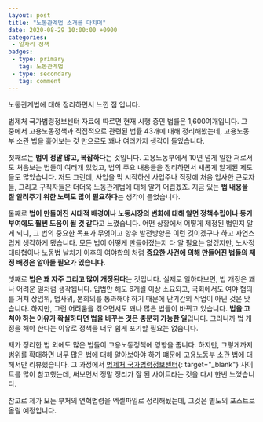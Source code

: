 ```yaml
---
layout: post
title: "노동관계법 소개를 마치며"
date: 2020-08-29 10:00:00 +0900
categories: 
 - 일자리 정책
badges:
 - type: primary
   tag: 노동관계법
 - type: secondary
   tag: comment
---
```


노동관계법에 대해 정리하면서 느낀 점 입니다.

<!--more-->

법제처 국가법령정보센터 자료에 따르면 현재 시행 중인 법률은 1,600여개입니다. 그 중에서 고용노동정책과 직접적으로 관련된 법률 43개에 대해 정리해봤는데,
고용노동부 소관 법을 훑어보는 것 만으로도 꽤나 여러가지 생각이 들었습니다.

첫째로는 **법이 정말 많고, 복잡하다**는 것입니다.
고용노동부에서 10년 넘게 일한 저로서도 처음보는 법들이 여러개 있었고, 법의 주요 내용들을 정리하면서 새롭게 알게된 제도들도 많았습니다.
저도 그런데, 사업을 막 시작하신 사업주나 직장에 처음 입사한 근로자들, 그리고 구직자들은 더더욱 노동관계법에 대해 알기 어렵겠죠.
지금 있는 **법 내용을 잘 알려주기 위한 노력도 많이 필요하다**는 생각이 들었습니다.

둘째로 **법이 만들어진 시대적 배경이나 노동시장의 변화에 대해 알면 정책수립이나 동기부여에도 훨씬 도움이 될 것 같다**고 느꼈습니다.
어떤 상황에서 어떻게 제정된 법인지 알게 되니, 그 법의 중요한 목표가 무엇이고 향후 발전방향은 이런 것이겠구나 하고 자연스럽게 생각하게 됐습니다.
모든 법이 어떻게 만들어졌는지 다 알 필요는 없겠지만, 노사정대타협이나 노동법 날치기 이후의 여야합의 처럼 **중요한 사건에 의해 만들어진 법들의 제정 배경은 알아둘 필요가 있습니다.**

셋째로 **법은 꽤 자주 그리고 많이 개정된다**는 것입니다.
실제로 일하다보면, 법 개정은 꽤나 어려운 일처럼 생각됩니다. 입법만 해도 6개월 이상 소요되고, 국회에서도 여야 협의를 거쳐 상임위, 법사위, 본회의를 통과해야 하기 때문에 단기간의 작업이 아닌 것은 맞습니다. 
하지만, 그런 어려움을 겪으면서도 꽤나 많은 법들이 바뀌고 있습니다. **법을 고쳐야 하는 이유가 확실하다면 법을 바꾸는 것은 충분히 가능한 일**입니다.
그러니까 법 개정을 해야 한다는 이유로 정책을 너무 쉽게 포기할 필요는 없습니다.

제가 정리한 법 외에도 많은 법들이 고용노동정책에 영향을 줍니다. 하지만, 그렇게까지 범위를 확대하면 너무 많은 법에 대해 알아보아야 하기 떄문에 고용노동부 소관 법에 대해서만 리뷰했습니다.
그 과정에서 [법제처 국가법령정보센터](http://www.law.go.kr/LSW/main.html){: target="_blank"} 사이트를 많이 참고했는데, 써보면서 정말 정리가 잘 된 사이트라는 것을 다시 한번 느꼈습니다.

참고로 제가 모든 부처의 연혁법령을 엑셀파일로 정리해뒀는데, 그것은 별도의 포스트로 올릴 예정입니다.
